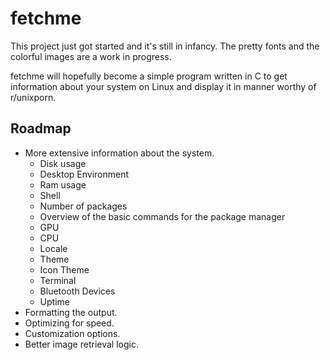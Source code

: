 # fetchme
This project just got started and it's still in infancy. The pretty fonts and the colorful images are a work in progress.

fetchme will hopefully become a simple program written in C to get information about your system on Linux and display it in manner worthy of r/unixporn. 

## Roadmap
- More extensive information about the system.
    - Disk usage
    - Desktop Environment
    - Ram usage
    - Shell
    - Number of packages
    - Overview of the basic commands for the package manager
    - GPU
    - CPU
    - Locale
    - Theme
    - Icon Theme
    - Terminal
    - Bluetooth Devices
    - Uptime
- Formatting the output.
- Optimizing for speed.
- Customization options.
- Better image retrieval logic.
